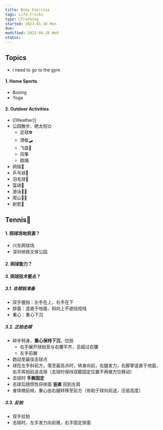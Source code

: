 ```yaml
---
title: Body Exercise
tags: Life-Tricks   
type: 💪Tracking
started: 2023-01-16 Mon
due: 
modified: 2023-04-26 Wed
status: 
---
```

## Topics
- I need to go to the gym
#### 1. Home Sports
- Boxing
- Yoga
#### 2. Outdoor Activities
- [[Weather]]
- 公园散步、晒太阳🌞
	- 足球⚽️
	- 滑板🛹
	- 飞盘🥏
	- 风筝
	- 跳绳
- 网球🎾
- 乒乓球🏓️
- 羽毛球🏸️
- 篮球🏀
- 游泳🏊‍♀️
- 爬山🧗‍♀️
- 射箭🏹
## Tennis🎾
#### 1. 网球场地资源？
- 兴东网球场
- 深圳地铁文体公园
#### 2. 网球能力？
#### 3. 网球技术要点？
##### 3.1. 击球前准备
- 双手握拍：左手在上，右手在下
- 排面：竖直于地面，斜向上不遮挡视线
- 重心：重心下沉
##### 3.2. 正拍击球
- 碎步转身，**重心保持下沉**，拉拍
	- 右手展开球拍至与右腰平齐，忌超过右腰
	- 左手前展
- 跑动至最佳击球点
- 球在左手斜前方，落至最高点时，转身向前，右腿发力，右脚掌竖直于地面，右手挥拍前送击球（击球时保持双脚固定位置不再做方位移动）
- 击球时 **手腕固定**
- 击球后随惯性将排面 **竖直** 回到左肩
- 身体微前倾，重心由右腿转移至前方（有助于球向前送，压低高度）
##### 3.3. 反拍
- 双手拉拍
- 击球时，左手发力向前推，右手固定排面